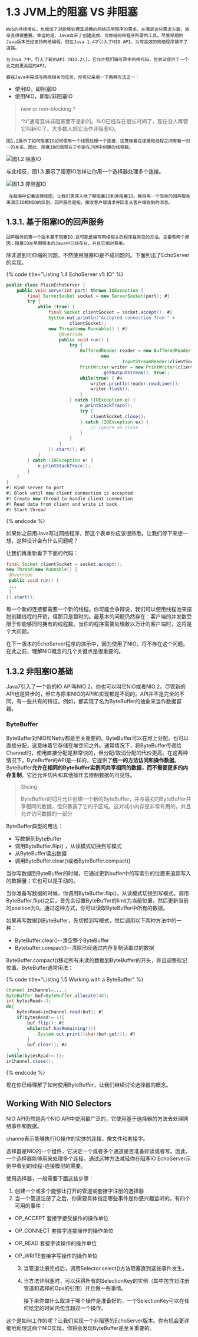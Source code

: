 # 1.3 JVM上的阻塞 VS 非阻塞

    Web的持续增长，也增加了对能够处理其规模的网络应用程序的需求。在满足这些需求方面，效率变得很重要。幸运的是，Java自带了创建高效、可伸缩网络程序所需的工具。尽管早期的Java版本已经支持网络编程，但在Java 1.4才引入了NIO API，为写高效的网络程序铺平了道路。

    在Java 7中，引入了新的API（NIO.2\)。它允许我们编写异步网络代码，但尝试提供了一个比之前更高层的API。

    要在Java中完成与网络相关的任务，你可以采用一下两种方法之一：

* 使用IO，即阻塞IO
* 使用NIO，即新/非阻塞IO

> new or non-blocking？
>
> “N"通常意味非阻塞而不是新的。NIO已经存在很长时间了，现在没人再管它叫新IO了。大多数人把它当作非阻塞IO。

    图1.2展示了如何阻塞IO如何使用一个线程处理一个连接，这意味着在连接和线程之间有着一对一的关系，因此，阻塞IO的瓶颈在于你能在JVM中创建的线程数。

![&#x56FE;1.2 &#x963B;&#x585E;IO](../../.gitbook/assets/image%20%282%29.png)

   与此相反，图1.3 展示了阻塞IO怎样让你用一个选择器处理多个连接。

![&#x56FE;1.3 &#x975E;&#x963B;&#x585E;IO](../../.gitbook/assets/image%20%283%29.png)

     在脑海中记着这两张图，让我们更深入地了解阻塞IO和非阻塞IO。我将用一个简单的回声服务来演示IO和NIO的区别。回声服务是指，接收客户端请求并回复从客户端收到的消息。

## 1.3.1. 基于阻塞IO的回声服务

    回声服务的第一个版本基于阻塞IO,这可能是编写网络相关的程序最常见的方法。主要有两个原因：阻塞IO在早期版本的Java中已经存在，并且它相对易用。

除非遇到可伸缩的问题，不然使用阻塞IO是不成问题的。下面列出了EchoServer的实现。

{% code title="Listing 1.4 EchoServer v1: IO" %}
```java
public class PlainEchoServer {
	public void serve(int port) throws IOException {
		final ServerSocket socket = new ServerSocket(port); #1
		try {
			while (true) {
				final Socket clientSocket = socket.accept(); #2
				System.out.println("Accepted connection from " +
						clientSocket);
				new Thread(new Runnable() { #3
					@Override
					public void run() {
						try {
							BufferedReader reader = new BufferedReader(
									new
											InputStreamReader(clientSocket.getInputStream()));
							PrintWriter writer = new PrintWriter(clientSocket
									.getOutputStream(), true);
							while(true) { #4
								writer.println(reader.readLine());
								writer.flush();
							}
						} catch (IOException e) {
							e.printStackTrace();
							try {
								clientSocket.close();
							} catch (IOException ex) {
								// ignore on close 
							}
						}
					}
				}).start(); #5
			}
		} catch (IOException e) {
			e.printStackTrace();
		}
	}
}
#1 Bind server to port
#2 Block until new client connection is accepted 
#3 Create new thread to handle client connection 
#4 Read data from client and write it back 
#5 Start thread
```
{% endcode %}

如果你之前用Java写过网络程序，那这个表单你应该很熟悉。让我们停下来想一想，这种设计会有什么问题呢？

让我们再重新看下下面的代码：

```java
final Socket clientSocket = socket.accept(); 
new Thread(new Runnable() { 
 @Override 
 public void run() { 
 ... 
 } 
}).start();
```

每一个新的连接都需要一个新的线程。你可能会争辩说，我们可以使用线程池来摆脱创建线程的开销，但那只是暂时的。最基本的问题仍然存在：客户端的并发数受限于你能够同时拥有的线程数。当你的程序需要处理数以万计的客户端时，这将是个大问题。

在下一版本的EchoServer程序的演示中，因为使用了NIO，将不存在这个问题。在此之前，理解NIO概念的几个关键点是很重要的。

## 1.3.2 非阻塞IO基础

Java7引入了一个新的IO API叫NIO.2。你也可以叫它NIO或者NIO.2。尽管新的API也是异步的，但它与原来NIO的API和实现都是不同的。API并不是完全的不同，有一些共有的特征。例如，都实现了名为ByteBuffer的抽象来当作数据容器。

### ByteBuffer

ByteBuffer对NIO和Netty都是至关重要的。ByteBuffer可以在堆上分配，也可以直接分配，这意味着它存储在堆空间之外。通常情况下，将ByteBuffer传递给Channel时，使用直接分配是非常快的，但分配/取消分配的代价更高。在这两种情况下，ByteBuffer的API是一样的，它提供了**统一的方法访问和操作数据**。ByteBuffer**允许在相同的ByteBuffer实例间共享相同的数据，而不需要更多的内存复制**。它还允许切片和其他操作去限制数据的可见性。

> Slicing
>
> ByteBuffer的切片允许创建一个新的ByteBuffer，并与最初的ByteBuffer共享相同的数据，但只暴露了它的子区域。这对减小内存是非常有用的，并且允许访问数据的一部分

ByteBuffer典型的用法：

* 写数据到ByteBuffer
* 调用ByteBuffer.flip\(\) ，从读模式切换到写模式
* 从ByteBuffer读出数据
* 调用ByteBuffer.clear\(\)或者ByteBuffer.compact\(\)

当你写数据到ByteBuffer的时候，它通过更新buffer中的写索引的位置来追踪写入的数据量；它也可以是手动的。

当你准备写数据的时候，你调用ByteBuffer.flip\(\)，从读模式切换到写模式。调用ByteBuffer.flip\(\)之后，首先会设置ByteBuffer的limit为当前位置，然后更新当前的position为0。通过这种方式，你可以读取ByteBuffer中所有的数据。

如果再写数据到ByteBuffer，先切换到写模式，然后调用以下两种方法中的一种：

* ByteBuffer.clear\(\)--清空整个ByteBuffer
* Bytebuffer.compact\(\)--清除已经通过内存复制读取过的数据

ByteBuffer.compact\(\)移动所有未读的数据到ByteBuffer的开头，并且调整标记位置。ByteBuffer通常用法：

{% code title="Listing 1.5 Working with a ByteBuffer" %}
```java
Channel inChannel=....;
ByteBuffer buf=ByteBuffer.allocate(48);
int bytesRead=-1;
do{
	bytesRead=inChannel.read(buf); #1
	if(bytesRead!=-1){
		buf.flip(); #2
		while(buf.hasRemaining()){
			System.out.print((char)buf.get()); #3
		}
		buf.clear(); #4
	}
}while(bytesRead!=-1);
inChannel.close();
```
{% endcode %}

现在你已经理解了如何使用ByteBuffer，让我们继续讨论选择器的概念。

## Working With NIO Selectors

NIO API仍然是两个NIO API中使用最广泛的，它使用基于选择器的方法去处理网络事件和数据。

channe表示能够执行IO操作的实体的连接，像文件和套接字。

选择器是NIO的一个组件，它决定一个或者多个通道是否准备好读或者写。因此，一个选择器能够用来处理多个连接，通过这种方法减轻你在阻塞IO EchoServer示例中看到的线程-连接模型的需要。

使用选择器，一般需要下面这些步骤：

1. 创建一个或多个能够让打开的管道或套接字注册的选择器
2. 当一个管道注册了之后，你需要具体指定哪些事件是你感兴趣监听的。有四个可用的事件：

* OP\_ACCEPT 套接字接受操作的操作单位
* OP\_CONNECT 套接字连接操作的操作单位
* OP\_READ 套接字读操作的操作单位
* OP\_WRITE套接字写操作的操作单位

    3. 当管道注册完成后，调用Selector.select\(\)方法阻塞直到这些事件发生。

    4. 当方法非阻塞时，可以获得所有的SelectionKey的实例（其中包含对注册管道和选择的Ops的引用）并且做一些事情。

        接下来你做什么取决于哪个操作是准备好的，一个SelectionKey可以在任何给定的时间内包含超过一个操作。

这个是如何工作的呢？让我们实现一个非阻塞的EchoServer版本。你有机会更详细地处理这两个NIO实现，你将会发现ByteBuffer是至关重要的。

